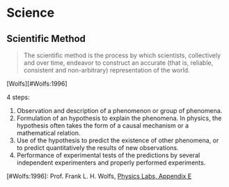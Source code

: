 # Science #

## Scientific Method ##

> The scientific method is the process by which scientists, collectively and over time, endeavor to construct an accurate (that is, reliable, consistent and non-arbitrary) representation of the world.

[Wolfs][#Wolfs:1996]

4 steps:

1. Observation and description of a phenomenon or group of phenomena.
2. Formulation of an hypothesis to explain the phenomena. In physics, the hypothesis often takes the form of a causal mechanism or a mathematical relation.
3. Use of the hypothesis to predict the existence of other phenomena, or to predict quantitatively the results of new observations.
4. Performance of experimental tests of the predictions by several independent experimenters and properly performed experiments.


[#Wolfs:1996]: Prof. Frank L. H. Wolfs, [Physics Labs, Appendix E](http://teacher.pas.rochester.edu/phy_labs/appendixe/appendixe.html)
